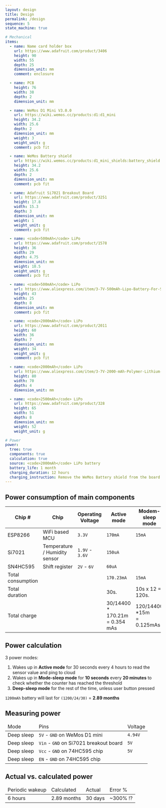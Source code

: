 ```yaml
---
layout: design
title: Design
permalink: /design
sequence: 5
state_machine: true

# Mechanical
items:
  - name: Name card holder box
    url: https://www.adafruit.com/product/3406
    height: 90
    width: 55
    depth: 25
    dimension_unit: mm
    comment: enclosure

  - name: PCB
    height: 76
    width: 38
    depth: 2
    dimension_unit: mm

  - name: WeMos D1 Mini V3.0.0
    url: https://wiki.wemos.cc/products:d1:d1_mini
    height: 34.2
    width: 25.6
    depth: 2
    dimension_unit: mm
    weight: 3
    weight_unit: g
    comment: pcb fit

  - name: WeMos Battery shield
    url: https://wiki.wemos.cc/products:d1_mini_shields:battery_shield
    height: 34.2
    width: 25.6
    depth: 2
    dimension_unit: mm
    comment: pcb fit

  - name: Adafruit Si7021 Breakout Board
    url: https://www.adafruit.com/product/3251
    height: 17.8
    width: 15.3
    depth: 3
    dimension_unit: mm
    weight: 1
    weight_unit: g
    comment: pcb fit

  - name: <code>500mAh</code> LiPo
    url: https://www.adafruit.com/product/1578
    height: 36
    width: 29
    depth: 4.75
    dimension_unit: mm
    weight: 10.5
    weight_unit: g
    comment: pcb fit

  - name: <code>500mAh</code> LiPo
    url: https://www.aliexpress.com/item/3-7V-500mAh-Lipo-Battery-For-Syma-X5C-X5SW-M68-Cheerson-CX-30-H5C-Quadrocopter-3/32918919539.html
    height: 43
    width: 25
    depth: 8
    dimension_unit: mm
    comment: pcb fit

  - name: <code>2000mAh</code> LiPo
    url: https://www.adafruit.com/product/2011
    height: 60
    width: 36
    depth: 7
    dimension_unit: mm
    weight: 34
    weight_unit: g
    comment: pcb fit

  - name: <code>2000mAh</code> LiPo
    url: https://www.aliexpress.com/item/3-7V-2000-mAh-Polymer-Lithium-Battery-LiPo-For-GPS-Tablet-PC-407080/2055208577.html
    height: 80
    width: 70
    depth: 4
    dimension_unit: mm

  - name: <code>2500mAh</code> LiPo
    url: https://www.adafruit.com/product/328
    height: 65
    width: 51
    depth: 8
    dimension_unit: mm
    weight: 52
    weight_unit: g

# Power
power:
  tree: true
  components: true
  calculation: true
  source: <code>2000mAh</code> LiPo battery
  battery_life: 1 month
  charging_duration: 12 hours
  charging_instruction: Remove the WeMos Battery shield from the board. Plug in the USB cable to the WeMos battery shield to charge. <code>Red</code> LED will be on while it is charging.<code>Green</code> LED will be on when charging is complete.
---
```



<section class="section is-small">
  <div class="container">
    <h2 class="title is-1">Power consumption of main components</h2>
    <table class="table is-fullwidth">
      <thead>
        <tr>
          <th>Chip #</th>
          <th>Chip</th>
          <th>Operating Voltage</th>
          <th>Active mode</th>
          <th>Modem-sleep mode</th>
          <th>Deep-sleep mode</th>
          <th>Total</th>
        </tr>
      </thead>
      <tbody>
        <tr>
          <td>ESP8266</td>
          <td>WiFi based MCU</td>
          <td><code>3.3V</code></td>
          <td><code>170mA</code></td>
          <td><code>15mA</code></td>
          <td><code>10uA</code></td>
          <td></td>
        </tr>
        <tr>
          <td>Si7021</td>
          <td>Temperature / Humidity sensor</td>
          <td><code>1.9V</code> - <code>3.6V</code></td>
          <td><code>150uA</code></td>
          <td></td>
          <td><code>60nA</code></td>
          <td></td>
        </tr>
        <tr>
          <td>SN4HC595</td>
          <td>Shift register</td>
          <td><code>2V</code> - <code>6V</code></td>
          <td><code>60uA</code></td>
          <td></td>
          <td><code>1uA</code></td>
          <td></td>
        </tr>
        <tr class="is-selected">
          <td>Total consumption</td>
          <td></td>
          <td></td>
          <td><code>170.23mA</code></td>
          <td><code>15mA</code></td>
          <td><code>11.06uA</code></td>
          <td></td>
        </tr>
        <tr class="is-selected">
          <td>Total duration</td>
          <td></td>
          <td></td>
          <td>30s.</td>
          <td>10s x 12 = 120s.</td>
          <td>4h.</td>
          <td>4h.</td>
        </tr>
        <tr class="is-selected">
          <td>Total charge</td>
          <td></td>
          <td></td>
          <td>30/14400 * 170.21m <br>= 0.354 mAs</td>
          <td>120/14400 *15m <br>= 0.125mAs</td>
          <td>14250/14400 * 11.06u <br>= 0.011mAs</td>
          <td>0.589mAs</td>
        </tr>
      </tbody>
    </table>
  </div>
</section>

<section class="section is-small">
  <div class="container">
    <h2 class="title is-1">Power calculation</h2>
    <div class="content is-medium">
      <p>3 power modes:</p>
      <ol>
        <li>Wakes up in <strong>Active mode</strong> for 30 seconds every 4 hours to read the sensor value and ping to cloud</li>
        <li>Wakes up in <strong>Mode-sleep mode</strong> for <strong>10 seconds</strong> every <strong>20 minutes</strong> to check whether the counter has reached the threshold</li>
        <li><strong>Deep-sleep mode</strong> for the rest of the time, unless user button pressed</li>
      </ol>
      <p><code>1200mAh</code> battery will last for <code>(1200/24/30)</code> = <strong>2.89 months</strong></p>
    </div>
  </div>
</section>

<section class="section is-small">
  <div class="container">
    <h2 class="title is-1">Measuring power</h2>
    <table class="table is-fullwidth">
      <thead>
        <tr>
          <td>Mode</td>
          <td>Pins</td>
          <td>Voltage</td>
        </tr>
      </thead>
      <tbody>
        <tr>
          <td>Deep sleep</td>
          <td><code>5V</code> - <code>GND</code> on WeMos D1 mini</td>
          <td><code>4.94V</code></td>
        </tr>
        <tr>
          <td>Deep sleep</td>
          <td><code>Vin</code> - <code>GND</code> on Si7021 breakout board</td>
          <td><code>5V</code></td>
        </tr>
        <tr>
          <td>Deep sleep</td>
          <td><code>Vcc</code> - <code>GND</code> on 74HC595 chip</td>
          <td><code>5V</code></td>
        </tr>
        <tr>
          <td>Deep sleep</td>
          <td><code>EN</code> - <code>GND</code> on 74HC595 chip</td>
          <td></td>
        </tr>
      </tbody>
    </table>
  </div>
</section>

<section class="section is-small">
  <div class="container">
    <h2 class="title is-1">Actual vs. calculated power</h2>
    <table class="table is-fullwidth">
      <thead>
        <tr>
          <td>Periodic wakeup</td>
          <td>Calculated</td>
          <td>Actual</td>
          <td>Error %</td>
        </tr>
      </thead>
      <tbody>
        <tr>
          <td>6 hours</td>
          <td>2.89 months</td>
          <td>30 days</td>
          <td>~300% ⁉️</td>
        </tr>
      </tbody>
    </table>
  </div>
</section>
